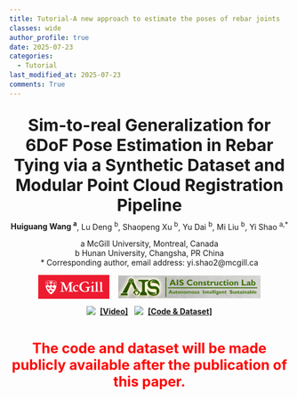 ```yaml
---
title: Tutorial-A new approach to estimate the poses of rebar joints
classes: wide
author_profile: true
date: 2025-07-23
categories: 
  - Tutorial
last_modified_at: 2025-07-23
comments: True
---
```



<div style="text-align: center;">
  <p style="font-size: 30px; font-weight: bold; margin-bottom: 5px;">
    Sim-to-real Generalization for 6DoF Pose Estimation in Rebar Tying via a Synthetic Dataset and Modular Point Cloud Registration Pipeline<br/>
  </p>
  <p style="margin-top: 10px;">
    <strong>Huiguang Wang <sup>a</sup></strong>, Lu Deng <sup>b</sup>, Shaopeng Xu <sup>b</sup>, Yu Dai <sup>b</sup>, Mi Liu <sup>b</sup>, Yi Shao <sup>a,*</sup>
  </p>
  <p style="margin-top: 10px;">a McGill University, Montreal, Canada<br>b Hunan University, Changsha, PR China<br> * Corresponding author, email address: yi.shao2@mcgill.ca
</p>

  <div style="display: flex; justify-content: center; align-items: center; width: 400px; margin: 0 auto;">
    <a href="https://www.mcgill.ca/" target="_blank">
      <img src="/web_resources/McGill.png" style="width: 200px; height: auto; margin-bottom: 10px;" />
    </a>
    &nbsp;&nbsp;&nbsp;&nbsp;
    <a href="https://www.shao-lab.com/" target="_blank">
      <img src="/web_resources/AIS.png" style="width: 400px; height: auto; margin-bottom: 10px;" />
    </a>
  </div>

</div>



<div style="display: flex; justify-content: center; align-items: center;">
  <a href="https://huiguangwang.top/"><img src="/web_resources\youtube.svg" style="max-width: 40px; height: auto;" /></a> &nbsp;&nbsp;<a href="https://huiguangwang.top/"><strong>[Video]</strong></a>
  &nbsp;&nbsp;&nbsp;
  <a href="https://huiguangwang.top/"><img src="/web_resources\github.svg" style="max-width: 30px; height: auto;" /></a> &nbsp;&nbsp;<a href="https://huiguangwang.top/"><strong>[Code & Dataset]</strong></a>
</div>

<br>

<div style="text-align: center;">
  <p style="color: red; font-size: 25px; font-weight: bold;">
    The code and dataset will be made publicly available after the publication of this paper.
  </p>
</div>



